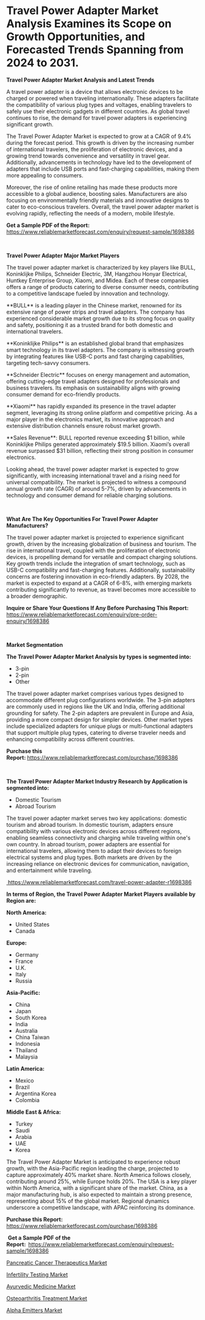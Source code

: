<p><h1>Travel Power Adapter Market Analysis Examines its Scope on Growth Opportunities, and Forecasted Trends Spanning from 2024 to 2031.</h1></p><p><strong>Travel Power Adapter Market Analysis and Latest Trends</strong></p>
<p><p>A travel power adapter is a device that allows electronic devices to be charged or powered when traveling internationally. These adapters facilitate the compatibility of various plug types and voltages, enabling travelers to safely use their electronic gadgets in different countries. As global travel continues to rise, the demand for travel power adapters is experiencing significant growth.</p><p>The Travel Power Adapter Market is expected to grow at a CAGR of 9.4% during the forecast period. This growth is driven by the increasing number of international travelers, the proliferation of electronic devices, and a growing trend towards convenience and versatility in travel gear. Additionally, advancements in technology have led to the development of adapters that include USB ports and fast-charging capabilities, making them more appealing to consumers. </p><p>Moreover, the rise of online retailing has made these products more accessible to a global audience, boosting sales. Manufacturers are also focusing on environmentally friendly materials and innovative designs to cater to eco-conscious travelers. Overall, the travel power adapter market is evolving rapidly, reflecting the needs of a modern, mobile lifestyle.</p></p>
<p><strong>Get a Sample PDF of the Report:&nbsp;</strong> <a href="https://www.reliablemarketforecast.com/enquiry/request-sample/1698386?utm_campaign=1578&utm_medium=2&utm_source=Github&utm_content=ia&utm_term=20102024&utm_id=travel-power-adapter">https://www.reliablemarketforecast.com/enquiry/request-sample/1698386</a></p>
<p>&nbsp;</p>
<p><strong>Travel Power Adapter Major Market Players</strong></p>
<p><p>The travel power adapter market is characterized by key players like BULL, Koninklijke Philips, Schneider Electric, 3M, Hangzhou Honyar Electrical, Huntkey Enterprise Group, Xiaomi, and Midea. Each of these companies offers a range of products catering to diverse consumer needs, contributing to a competitive landscape fueled by innovation and technology.</p><p>**BULL** is a leading player in the Chinese market, renowned for its extensive range of power strips and travel adapters. The company has experienced considerable market growth due to its strong focus on quality and safety, positioning it as a trusted brand for both domestic and international travelers.</p><p>**Koninklijke Philips** is an established global brand that emphasizes smart technology in its travel adapters. The company is witnessing growth by integrating features like USB-C ports and fast charging capabilities, targeting tech-savvy consumers. </p><p>**Schneider Electric** focuses on energy management and automation, offering cutting-edge travel adapters designed for professionals and business travelers. Its emphasis on sustainability aligns with growing consumer demand for eco-friendly products.</p><p>**Xiaomi** has rapidly expanded its presence in the travel adapter segment, leveraging its strong online platform and competitive pricing. As a major player in the electronics market, its innovative approach and extensive distribution channels ensure robust market growth. </p><p>**Sales Revenue**: BULL reported revenue exceeding $1 billion, while Koninklijke Philips generated approximately $19.5 billion. Xiaomi’s overall revenue surpassed $31 billion, reflecting their strong position in consumer electronics.</p><p>Looking ahead, the travel power adapter market is expected to grow significantly, with increasing international travel and a rising need for universal compatibility. The market is projected to witness a compound annual growth rate (CAGR) of around 5-7%, driven by advancements in technology and consumer demand for reliable charging solutions.</p></p>
<p>&nbsp;</p>
<p><strong>What Are The Key Opportunities For Travel Power Adapter Manufacturers?</strong></p>
<p><p>The travel power adapter market is projected to experience significant growth, driven by the increasing globalization of business and tourism. The rise in international travel, coupled with the proliferation of electronic devices, is propelling demand for versatile and compact charging solutions. Key growth trends include the integration of smart technology, such as USB-C compatibility and fast-charging features. Additionally, sustainability concerns are fostering innovation in eco-friendly adapters. By 2028, the market is expected to expand at a CAGR of 6-8%, with emerging markets contributing significantly to revenue, as travel becomes more accessible to a broader demographic.</p></p>
<p><strong>Inquire or Share Your Questions If Any Before Purchasing This Report:</strong> <a href="https://www.reliablemarketforecast.com/enquiry/pre-order-enquiry/1698386?utm_campaign=1578&utm_medium=2&utm_source=Github&utm_content=ia&utm_term=20102024&utm_id=travel-power-adapter">https://www.reliablemarketforecast.com/enquiry/pre-order-enquiry/1698386</a></p>
<p>&nbsp;</p>
<p><strong>Market Segmentation</strong></p>
<p><strong>The Travel Power Adapter Market Analysis by types is segmented into:</strong></p>
<p><ul><li>3-pin</li><li>2-pin</li><li>Other</li></ul></p>
<p><p>The travel power adapter market comprises various types designed to accommodate different plug configurations worldwide. The 3-pin adapters are commonly used in regions like the UK and India, offering additional grounding for safety. The 2-pin adapters are prevalent in Europe and Asia, providing a more compact design for simpler devices. Other market types include specialized adapters for unique plugs or multi-functional adapters that support multiple plug types, catering to diverse traveler needs and enhancing compatibility across different countries.</p></p>
<p><strong>Purchase this Report:&nbsp;</strong><a href="https://www.reliablemarketforecast.com/purchase/1698386?utm_campaign=1578&utm_medium=2&utm_source=Github&utm_content=ia&utm_term=20102024&utm_id=travel-power-adapter">https://www.reliablemarketforecast.com/purchase/1698386</a></p>
<p>&nbsp;</p>
<p><strong>The Travel Power Adapter Market Industry Research by Application is segmented into:</strong></p>
<p><ul><li>Domestic Tourism</li><li>Abroad Tourism</li></ul></p>
<p><p>The travel power adapter market serves two key applications: domestic tourism and abroad tourism. In domestic tourism, adapters ensure compatibility with various electronic devices across different regions, enabling seamless connectivity and charging while traveling within one's own country. In abroad tourism, power adapters are essential for international travelers, allowing them to adapt their devices to foreign electrical systems and plug types. Both markets are driven by the increasing reliance on electronic devices for communication, navigation, and entertainment while traveling.</p></p>
<p><a href="https://www.reliablemarketforecast.com/travel-power-adapter-r1698386?utm_campaign=1578&utm_medium=2&utm_source=Github&utm_content=ia&utm_term=20102024&utm_id=travel-power-adapter">&nbsp;https://www.reliablemarketforecast.com/travel-power-adapter-r1698386</a></p>
<p><strong>In terms of Region, the Travel Power Adapter Market Players available by Region are:</strong></p>
<p>
    <p> <strong> North America: </strong>
        <ul>
            <li>United States</li>
            <li>Canada</li>
        </ul>
        </p> 
    <p> <strong> Europe: </strong>
        <ul>
            <li>Germany</li>
            <li>France</li>
            <li>U.K.</li>
            <li>Italy</li>
            <li>Russia</li>
        </ul>
        </p> 
    <p> <strong> Asia-Pacific: </strong>
        <ul>
            <li>China</li>
            <li>Japan</li>
            <li>South Korea</li>
            <li>India</li>
            <li>Australia</li>
            <li>China Taiwan</li>
            <li>Indonesia</li>
            <li>Thailand</li>
            <li>Malaysia</li>
        </ul>
        </p> 
    <p> <strong> Latin America: </strong>
        <ul>
            <li>Mexico</li>
            <li>Brazil</li>
            <li>Argentina Korea</li>
            <li>Colombia</li>
        </ul>
        </p> 
    <p> <strong> Middle East & Africa: </strong>
        <ul>
            <li>Turkey</li>
            <li>Saudi</li>
            <li>Arabia</li>
            <li>UAE</li>
            <li>Korea</li>
        </ul>
    </p>
    </p>
<p><p>The Travel Power Adapter Market is anticipated to experience robust growth, with the Asia-Pacific region leading the charge, projected to capture approximately 40% market share. North America follows closely, contributing around 25%, while Europe holds 20%. The USA is a key player within North America, with a significant share of the market. China, as a major manufacturing hub, is also expected to maintain a strong presence, representing about 15% of the global market. Regional dynamics underscore a competitive landscape, with APAC reinforcing its dominance.</p></p>
<p><strong>Purchase this Report: </strong><a href="https://www.reliablemarketforecast.com/purchase/1698386?utm_campaign=1578&utm_medium=2&utm_source=Github&utm_content=ia&utm_term=20102024&utm_id=travel-power-adapter">https://www.reliablemarketforecast.com/purchase/1698386</a></p>
<p>&nbsp;<strong>Get a Sample PDF of the Report:&nbsp;&nbsp;</strong><a href="https://www.reliablemarketforecast.com/enquiry/request-sample/1698386?utm_campaign=1578&utm_medium=2&utm_source=Github&utm_content=ia&utm_term=20102024&utm_id=travel-power-adapter">https://www.reliablemarketforecast.com/enquiry/request-sample/1698386</a></p>
<p><strong></strong></p>
<p><p><a href="https://www.linkedin.com/pulse/investing-pancreatic-cancer-therapeutics-market-trends-leading-jlhvc?utm_campaign=1578&utm_medium=2&utm_source=Github&utm_content=ia&utm_term=20102024&utm_id=travel-power-adapter">Pancreatic Cancer Therapeutics Market</a></p><p><a href="https://www.linkedin.com/pulse/global-infertility-testing-market-analysis-trends-forecasts-growth-at3gc?utm_campaign=1578&utm_medium=2&utm_source=Github&utm_content=ia&utm_term=20102024&utm_id=travel-power-adapter">Infertility Testing Market</a></p><p><a href="https://www.linkedin.com/pulse/ayurvedic-medicine-market-transformation-comparative-analysis-owwae?utm_campaign=1578&utm_medium=2&utm_source=Github&utm_content=ia&utm_term=20102024&utm_id=travel-power-adapter">Ayurvedic Medicine Market</a></p><p><a href="https://www.linkedin.com/pulse/exploring-osteoarthritis-treatment-market-dynamics-revenue-firee?utm_campaign=1578&utm_medium=2&utm_source=Github&utm_content=ia&utm_term=20102024&utm_id=travel-power-adapter">Osteoarthritis Treatment Market</a></p><p><a href="https://www.linkedin.com/pulse/alpha-emitters-market-size-share-analysis-growth-trends-zx7je?utm_campaign=1578&utm_medium=2&utm_source=Github&utm_content=ia&utm_term=20102024&utm_id=travel-power-adapter">Alpha Emitters Market</a></p></p>